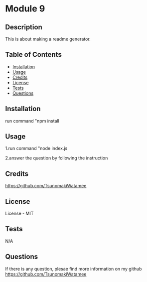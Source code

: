 # Module 9

## Description
This is about making a readme generator.

## Table of Contents
- [Installation](#installation)
- [Usage](#usage)
- [Credits](#credits)
- [License](#license)
- [Tests](#tests)
- [Questions](#questions)


## Installation
run command "npm install

## Usage
1.run command "node index.js

2.answer the question by following the instruction

## Credits

https://github.com/TsunomakiWatamee

## License

License - MIT

## Tests

N/A

## Questions
If there is any question, plesae find more information on my github
https://github.com/TsunomakiWatamee
